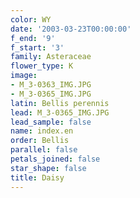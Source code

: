 ```yaml
---
color: WY
date: '2003-03-23T00:00:00'
f_end: '9'
f_start: '3'
family: Asteraceae
flower_type: K
image:
- M_3-0363_IMG.JPG
- M_3-0365_IMG.JPG
latin: Bellis perennis
lead: M_3-0365_IMG.JPG
lead_sample: false
name: index.en
order: Bellis
parallel: false
petals_joined: false
star_shape: false
title: Daisy
---
```

